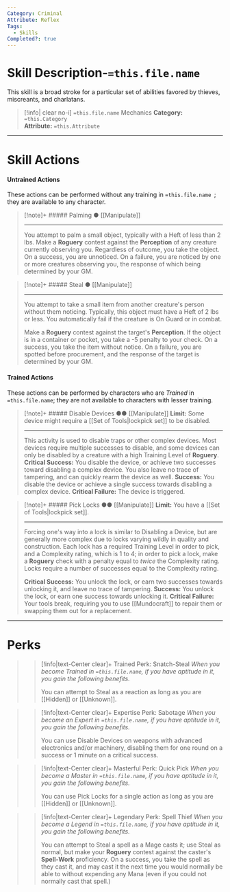 ```yaml
---
Category: Criminal
Attribute: Reflex
Tags:
  - Skills
Completed?: true
---
```

# Skill Description-`=this.file.name`
This skill is a broad stroke for a particular set of abilities favored by thieves, miscreants, and charlatans.  
>[!info| clear no-i] `=this.file.name` Mechanics
>**Category:** `=this.Category`   
>**Attribute:** `=this.Attribute`
- - -
# Skill Actions
#### Untrained Actions
These actions can be performed without any training in `=this.file.name `; they are available to any character. 
> [!note]+ ##### Palming ●
> [[Manipulate]]
>- - -
>  You attempt to palm a small object, typically with a Heft of less than 2 lbs. Make a **Roguery** contest against the **Perception** of any creature currently observing you. Regardless of outcome, you take the object. On a success, you are unnoticed. On a failure, you are noticed by one or more creatures observing you, the response of which being determined by your GM.

> [!note]+ ##### Steal ●
> [[Manipulate]]
>- - -
>  You attempt to take a small item from another creature's person without them noticing. Typically, this object must have a Heft of 2 lbs or less. You automatically fail if the creature is On Guard or in combat.
>  
>  Make a **Roguery** contest against the target's **Perception**.  If the object is in a container or pocket, you take a -5 penalty to your check. On a success, you take the item without notice. On a failure, you are spotted before procurement, and the response of the target is determined by your GM.


#### Trained Actions
These actions can be performed by characters who are *Trained* in `=this.file.name`; they are not available to characters with lesser training.

> [!note]+ ##### Disable Devices ●●
> [[Manipulate]]
> **Limit:** Some device might require a [[Set of Tools\|lockpick set]] to be disabled.
>- - -
>  This activity is used to disable traps or other complex devices. Most devices require multiple successes to disable, and some devices can only be disabled by a creature with a high Training Level of **Roguery**.
>  **Critical Success:** You disable the device, or achieve two successes toward disabling a complex device. You also leave no trace of tampering, and can quickly rearm the device as well.
>  **Success:** You disable the device or achieve a single success towards disabling a complex device.
>  **Critical Failure:** The device is triggered.  

> [!note]+ ##### Pick Locks ●●
> [[Manipulate]]
> **Limit:** You have a [[Set of Tools\|lockpick set]].
>- - -
> Forcing one's way into a lock is similar to Disabling a Device, but are generally more complex due to locks varying wildly in quality and construction. Each lock has a required Training Level in order to pick, and a Complexity rating, which is 1 to 4; in order to pick a lock, make a **Roguery** check with a penalty equal to *twice* the Complexity rating. Locks require a number of successes equal to the Complexity rating.
> 
> **Critical Success:** You unlock the lock, or earn two successes towards unlocking it, and leave no trace of tampering.
> **Success:** You unlock the lock, or earn one success towards unlocking it.
> **Critical Failure:** Your tools break, requiring you to use [[Mundocraft]] to repair them or swapping them out for a replacement.

- - -
# Perks
>> [!info|text-Center clear]+ Trained Perk: Snatch-Steal
>> *When you become Trained in `=this.file.name`, if you have aptitude in it, you gain the following benefits.*
>> 
>> You can attempt to Steal as a reaction as long as you are [[Hidden]] or [[Unknown]].

>> [!info|text-Center clear]+ Expertise Perk: Sabotage
>> *When you become an Expert in `=this.file.name`, if you have aptitude in it, you gain the following benefits.*
>> 
>> You can use Disable Devices on weapons with advanced electronics and/or machinery, disabling them for one round on a success or 1 minute on a critical success.

>> [!info|text-Center clear]+ Masterful Perk: Quick Pick
>> *When you become a Master in `=this.file.name`, if you have aptitude in it, you gain the following benefits.*
>> 
>> You can use Pick Locks for a single action as long as you are [[Hidden]] or [[Unknown]].

>> [!info|text-Center clear]+ Legendary Perk: Spell Thief
>> *When you become a Legend in `=this.file.name`, if you have aptitude in it, you gain the following benefits.*
>>  
>>  You can attempt to Steal a spell as a Mage casts it; use Steal as normal, but make your **Roguery** contest against the caster's **Spell-Work** proficiency. On a success, you take the spell as they cast it, and may cast it the next time you would normally be able to without expending any Mana (even if you could not normally cast that spell.)